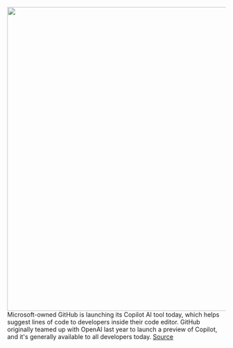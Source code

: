 <img src='https://cdn.vox-cdn.com/thumbor/hW4MzvVI9GUq-vTFwbIsrvH0jlM=/0x0:1920x1080/1200x800/filters:focal(807x387:1113x693)/cdn.vox-cdn.com/uploads/chorus_image/image/70999595/009_CP___Product_Hero.0.png' width='700px' /><br/>
Microsoft-owned GitHub is launching its Copilot AI tool today, which helps suggest lines of code to developers inside their code editor. GitHub originally teamed up with OpenAI last year to launch a preview of Copilot, and it's generally available to all developers today.
<a href='https://www.theverge.com/2022/6/21/23176574/github-copilot-launch-pricing-release-date'> Source <a/>